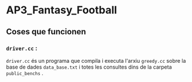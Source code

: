# AP3_Fantasy_Football
## Coses que funcionen
### `driver.cc` :
`driver.cc` és un programa que compila i executa l'arxiu `greedy.cc` sobre la base de dades `data_base.txt` i totes les consultes dins de la carpeta `public_benchs` .
